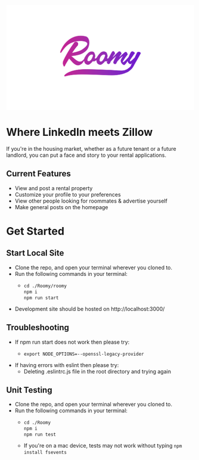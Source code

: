 ![Roomy](./Roomy/public/images/roomylogofull.svg)

# Where LinkedIn meets Zillow
If you're in the housing market, whether as a future tenant or a future landlord, you can put a face and story to your rental applications.


## Current Features
- View and post a rental property    
- Customize your profile to your preferences
- View other people looking for roommates & advertise yourself
- Make general posts on the homepage

# Get Started
## Start Local Site
- Clone the repo, and open your terminal wherever you cloned to.
- Run the following commands in your terminal:
  - ```properties
    cd ./Roomy/roomy
    npm i
    npm run start
    ```
- Development site should be hosted on http://localhost:3000/
## Troubleshooting
- If npm run start does not work then please try:
  - ```properties
    export NODE_OPTIONS=--openssl-legacy-provider
- If having errors with eslint then please try:
  - Deleting .eslintrc.js file in the root directory and trying again
## Unit Testing
- Clone the repo, and open your terminal wherever you cloned to.
- Run the following commands in your terminal:
  - ```properties
    cd ./Roomy
    npm i
    npm run test
    ```
  - If you're on a mac device, tests may not work without typing `npm install fsevents`

